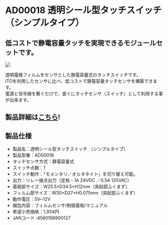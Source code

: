 # AD00018 透明シール型タッチスイッチ　（シンプルタイプ）

## 低コストで静電容量タッチを実現できるモジュールセットです。

![](https://bit-trade-one.co.jp/wp/wp-content/uploads/2014/04/ce3a1cb1fd6c72f79f2a050123174e51.png)

透明電極フィルムをセンサとした静電容量式のタッチスイッチです。  
ITOを利用したセンサに比べ、低コストで静電容量タッチセンサを構築できます。  
電源と信号線を繋ぐだけで、直ぐにタッチセンサ（スイッチ）として利用する事が出来ます。  

## 製品詳細は[こちら](https://bit-trade-one.co.jp/product/module/ad00018/)!

## 製品仕様


 -   製品名：透明シール型タッチスイッチ （シンプルタイプ）
 -   製品型番：AD00018
 -   タッチセンサ方式：静電容量式
 -   スイッチ点数：1
 -   スイッチ動作：「モメンタリ／オルタネイト」を切り替え可能。
 -   出力：リレー接点出力（定格・1A 24VDC ／0.5A 125VAC）
 -   基板部サイズ：W25.5×D34.5×H12mm（突起部ふくまず）
 -   フィルム部サイズ：W30×D27×H0.075mm（突起部ふくまず）
 -   動作電圧：5V~12V
 -   梱包内容：フィルムセンサ/制御基板/マニュアル
 -   希望小売価格：1,934円
 -   JANコード :4560196900127